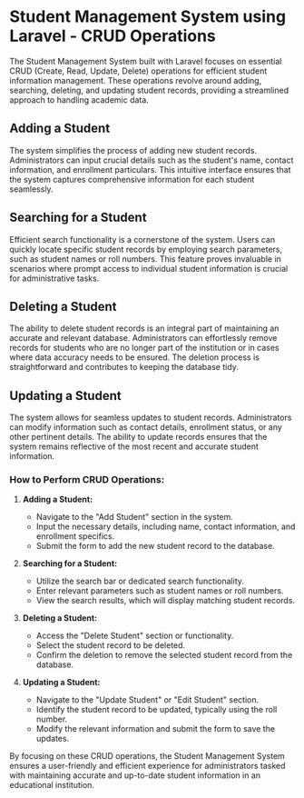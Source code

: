 # Student Management System using Laravel - CRUD Operations

The Student Management System built with Laravel focuses on essential CRUD (Create, Read, Update, Delete) operations for efficient student information management. These operations revolve around adding, searching, deleting, and updating student records, providing a streamlined approach to handling academic data.

## Adding a Student

The system simplifies the process of adding new student records. Administrators can input crucial details such as the student's name, contact information, and enrollment particulars. This intuitive interface ensures that the system captures comprehensive information for each student seamlessly.

## Searching for a Student

Efficient search functionality is a cornerstone of the system. Users can quickly locate specific student records by employing search parameters, such as student names or roll numbers. This feature proves invaluable in scenarios where prompt access to individual student information is crucial for administrative tasks.

## Deleting a Student

The ability to delete student records is an integral part of maintaining an accurate and relevant database. Administrators can effortlessly remove records for students who are no longer part of the institution or in cases where data accuracy needs to be ensured. The deletion process is straightforward and contributes to keeping the database tidy.

## Updating a Student

The system allows for seamless updates to student records. Administrators can modify information such as contact details, enrollment status, or any other pertinent details. The ability to update records ensures that the system remains reflective of the most recent and accurate student information.

### How to Perform CRUD Operations:

1. **Adding a Student:**
   - Navigate to the "Add Student" section in the system.
   - Input the necessary details, including name, contact information, and enrollment specifics.
   - Submit the form to add the new student record to the database.

2. **Searching for a Student:**
   - Utilize the search bar or dedicated search functionality.
   - Enter relevant parameters such as student names or roll numbers.
   - View the search results, which will display matching student records.

3. **Deleting a Student:**
   - Access the "Delete Student" section or functionality.
   - Select the student record to be deleted.
   - Confirm the deletion to remove the selected student record from the database.

4. **Updating a Student:**
   - Navigate to the "Update Student" or "Edit Student" section.
   - Identify the student record to be updated, typically using the roll number.
   - Modify the relevant information and submit the form to save the updates.

By focusing on these CRUD operations, the Student Management System ensures a user-friendly and efficient experience for administrators tasked with maintaining accurate and up-to-date student information in an educational institution.
